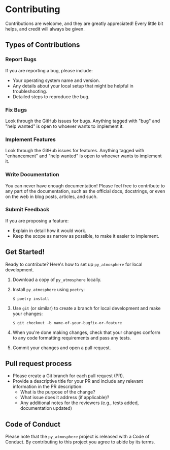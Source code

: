 # Contributing

Contributions are welcome, and they are greatly appreciated! Every little bit
helps, and credit will always be given.

## Types of Contributions

### Report Bugs

If you are reporting a bug, please include:

* Your operating system name and version.
* Any details about your local setup that might be helpful in troubleshooting.
* Detailed steps to reproduce the bug.

### Fix Bugs

Look through the GitHub issues for bugs. Anything tagged with "bug" and "help
wanted" is open to whoever wants to implement it.

### Implement Features

Look through the GitHub issues for features. Anything tagged with "enhancement"
and "help wanted" is open to whoever wants to implement it.

### Write Documentation

You can never have enough documentation! Please feel free to contribute to any
part of the documentation, such as the official docs, docstrings, or even
on the web in blog posts, articles, and such.

### Submit Feedback

If you are proposing a feature:

* Explain in detail how it would work.
* Keep the scope as narrow as possible, to make it easier to implement.


## Get Started!

Ready to contribute? Here's how to set up `py_atmosphere` for local development.

1. Download a copy of `py_atmosphere` locally.
2. Install `py_atmosphere` using `poetry`:

    ```console
    $ poetry install
    ```

3. Use `git` (or similar) to create a branch for local development and make your changes:

    ```console
    $ git checkout -b name-of-your-bugfix-or-feature
    ```

4. When you're done making changes, check that your changes conform to any code formatting requirements and pass any tests.

5. Commit your changes and open a pull request.

## Pull request process

* Please create a Git branch for each pull request (PR).
* Provide a descriptive title for your PR and include any relevant information in the PR description:
  - What is the purpose of the change?
  - What issue does it address (if applicable)?
  - Any additional notes for the reviewers (e.g., tests added, documentation updated)

## Code of Conduct

Please note that the `py_atmosphere` project is released with a
Code of Conduct. By contributing to this project you agree to abide by its terms.
